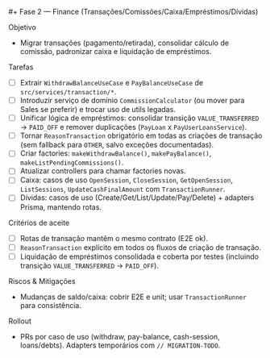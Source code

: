 #+ Fase 2 — Finance (Transações/Comissões/Caixa/Empréstimos/Dívidas)

Objetivo
- Migrar transações (pagamento/retirada), consolidar cálculo de comissão, padronizar caixa e liquidação de empréstimos.

Tarefas
- [ ] Extrair `WithdrawBalanceUseCase` e `PayBalanceUseCase` de `src/services/transaction/*`.
- [ ] Introduzir serviço de domínio `CommissionCalculator` (ou mover para Sales se preferir) e trocar uso de utils legadas.
- [ ] Unificar lógica de empréstimos: consolidar transição `VALUE_TRANSFERRED` → `PAID_OFF` e remover duplicações (`PayLoan` x `PayUserLoansService`).
- [ ] Tornar `ReasonTransaction` obrigatório em todas as criações de transação (sem fallback para `OTHER`, salvo exceções documentadas).
- [ ] Criar factories: `makeWithdrawBalance()`, `makePayBalance()`, `makeListPendingCommissions()`.
- [ ] Atualizar controllers para chamar factories novas.
- [ ] Caixa: casos de uso `OpenSession`, `CloseSession`, `GetOpenSession`, `ListSessions`, `UpdateCashFinalAmount` com `TransactionRunner`.
- [ ] Dívidas: casos de uso (Create/Get/List/Update/Pay/Delete) + adapters Prisma, mantendo rotas.

Critérios de aceite
- [ ] Rotas de transação mantêm o mesmo contrato (E2E ok).
- [ ] `ReasonTransaction` explícito em todos os fluxos de criação de transação.
- [ ] Liquidação de empréstimos consolidada e coberta por testes (incluindo transição `VALUE_TRANSFERRED` → `PAID_OFF`).

Riscos & Mitigações
- Mudanças de saldo/caixa: cobrir E2E e unit; usar `TransactionRunner` para consistência.

Rollout
- PRs por caso de uso (withdraw, pay-balance, cash-session, loans/debts). Adapters temporários com `// MIGRATION-TODO`.


